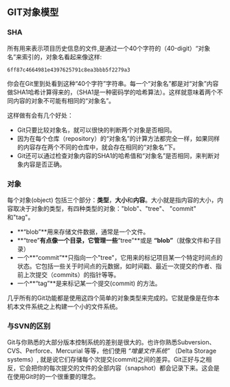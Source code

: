 ## GIT对象模型 ##

### SHA ###

所有用来表示项目历史信息的文件,是通过一个40个字符的（40-digit）“对象名”来索引的，对象名看起来像这样:

    6ff87c4664981e4397625791c8ea3bbb5f2279a3
    
你会在Git里到处看到这种“40个字符”字符串。每一个“对象名”都是对“对象”内容做SHA1哈希计算得来的，（SHA1是一种密码学的哈希算法）。这样就意味着两个不同内容的对象不可能有相同的“对象名”。
    
这样做有会有几个好处：

- Git只要比较对象名，就可以很快的判断两个对象是否相同。
- 因为在每个仓库（repository）的“对象名”的计算方法都完全一样，如果同样的内容存在两个不同的仓库中，就会存在相同的“对象名”下。
- Git还可以通过检查对象内容的SHA1的哈希值和“对象名”是否相同，来判断对象内容是否正确。



### 对象 ###

每个对象(object) 包括三个部分：**类型**，**大小**和**内容**。大小就是指内容的大小，内容取决于对象的类型，有四种类型的对象："blob"、"tree"、 "commit" 和"tag"。


- **“blob”**用来存储文件数据，通常是一个文件。
- **“tree”**有点像一个目录，它管理一些**“tree”**或是 **“blob”**（就像文件和子目录）
- 一个**“commit”**只指向一个"tree"，它用来的标记项目某一个特定时间点的状态。它包括一些关于时间点的元数据，如时间戳、最近一次提交的作者、指前上次提交（commits）的指针等等。
- 一个**“tag”**是来标记某一个提交(commit) 的方法。


几乎所有的Git功能都是使用这四个简单的对象类型来完成的。它就是像是在你本机本文件系统之上构建一个小的文件系统。


### 与SVN的区别 ###

Git与你熟悉的大部分版本控制系统的差别是很大的。也许你熟悉Subversion、CVS、Perforce、Mercurial 等等，他们使用 _“增量文件系统”_ （Delta Storage systems）, 就是说它们存储每个次提交(commit)之间的差异。Git正好与之相反，它会把你的每次提交的文件的全部内容（snapshot）都会记录下来。这会是在使用Git时的一个很重要的理念。




 
